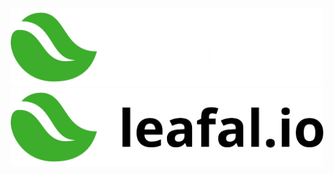 <p align="center">
    <a href="https://leafal.io/#gh-dark-mode-only">
        <img style="width: min(500px, 100%);" src="/img/text-logo-white.png" alt="leafal.io" />
    </a>
    <a href="https://leafal.io/#gh-light-mode-only">
        <img style="width: min(500px, 100%);" src="/img/text-logo-black.png" alt="leafal.io" />
    </a>
</p>
